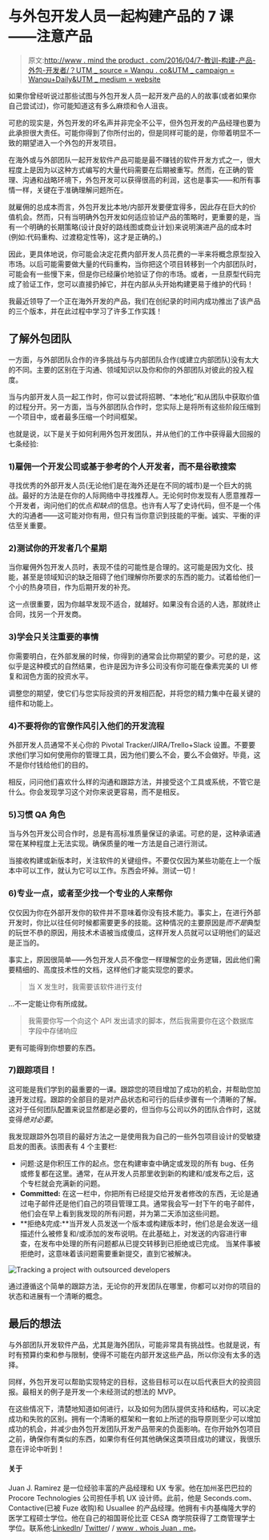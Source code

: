# 与外包开发人员一起构建产品的 7 课——注意产品

> 原文:[http://www . mind the product . com/2016/04/7-教训-构建-产品-外包-开发者/？UTM _ source = Wanqu . co&UTM _ campaign = Wanqu+Daily&UTM _ medium = website](http://www.mindtheproduct.com/2016/04/7-lessons-building-product-outsourced-developers/?utm_source=wanqu.co&utm_campaign=Wanqu+Daily&utm_medium=website)

如果你曾经听说过那些试图与外包开发人员一起开发产品的人的故事(或者如果你自己尝试过)，你可能知道这有多么麻烦和令人沮丧。

可悲的现实是，外包开发的坏名声并非完全不公平，但外包开发的产品经理也要为此承担很大责任。可能你得到了你所付出的，但是同样可能的是，你带着明显不一致的期望进入一个外包的开发项目。

在海外或与外部团队一起开发软件产品可能是最不赚钱的软件开发方式之一，很大程度上是因为以这种方式编写的大量代码需要在后期被重写。然而，在正确的管理、沟通和战略环境下，外包开发可以获得很高的利润，这也是事实——和所有事情一样，关键在于准确理解问题所在。

就雇佣的总成本而言，外包开发比本地/内部开发要便宜得多，因此存在巨大的价值机会。然而，只有当明确外包开发如何适应验证产品的策略时，更重要的是，当有一个明确的长期策略(设计良好的路线图或商业计划)来说明演进产品的成本时(例如:代码重构、过渡稳定性等)，这才是正确的。)

因此，更具体地说，你可能会决定花费内部开发人员花费的一半来将概念原型投入市场。以后可能需要做大量的代码重构，当你把这个项目转移到一个内部团队时，可能会有一些慢下来，但是你已经廉价地验证了你的市场。或者，一旦原型代码完成了验证工作，您可以直接扔掉它，并在内部从头开始构建更易于维护的代码！

我最近领导了一个正在海外开发的产品，我们在创纪录的时间内成功推出了该产品的三个版本，并在此过程中学习了许多工作实践！

## 了解外包团队

一方面，与外部团队合作的许多挑战与与内部团队合作(或建立内部团队)没有太大的不同。主要的区别在于沟通、领域知识以及你和你的外部团队对彼此的投入程度。

当与内部开发人员一起工作时，你可以尝试将招聘、“本地化”和从团队中获取价值的过程分开。另一方面，当与外部团队合作时，您实际上是将所有这些阶段压缩到一个项目中，或者最多压缩一个时间框架。

也就是说，以下是关于如何利用外包开发团队，并从他们的工作中获得最大回报的七条经验:

### 1)雇佣一个开发公司或基于参考的个人开发者，而不是谷歌搜索

寻找优秀的外部开发人员(无论他们是在海外还是在不同的城市)是一个巨大的挑战。最好的方法是在你的人际网络中寻找推荐人。无论何时你发现有人愿意推荐一个开发者，询问他们的优点*和缺点*的信息。也许有人写了史诗代码，但不是一个伟大的沟通者——这可能对你有用，但只有当你意识到技能的平衡。诚实、平衡的评估至关重要。

### 2)测试你的开发者几个星期

当你雇佣外包开发人员时，表现不佳的可能性是合理的。这可能是因为文化、技能，甚至是领域知识的缺乏阻碍了他们理解你所要求的东西的能力。试着给他们一个小的热身项目，作为后期开发的补充。

这一点很重要，因为你越早发现不适合，就越好。如果没有合适的人选，那就终止合同，找另一个开发商。

### 3)学会只关注重要的事情

你需要明白，在外部发展的时候，你得到的通常会比你期望的要少。可悲的是，这似乎是这种模式的自然结果，也许是因为许多公司没有你可能在像素完美的 UI 修复和润色方面的投资水平。

调整您的期望，使它们与您实际投资的开发相匹配，并将您的精力集中在最关键的组件和功能上。

### 4)不要将你的官僚作风引入他们的开发流程

外部开发人员通常不关心你的 Pivotal Tracker/JIRA/Trello+Slack 设置。不要要求他们学习如何使用你的管理工具，因为他们要么不会，要么不会做好。毕竟，这不是你付钱给他们的目的。

相反，问问他们喜欢什么样的沟通和跟踪方法，并接受这个工具或系统，不管它是什么。你会发现学习这个对你来说更容易，而不是相反。

### 5)习惯 QA 角色

当与外包开发公司合作时，总是有高标准质量保证的承诺。可悲的是，这种承诺通常在某种程度上无法实现。确保质量的唯一方法是自己进行测试。

当接收构建或新版本时，关注软件的关键组件。不要仅仅因为某些功能在上一个版本中可以工作，就认为它可以工作。东西会坏掉。测试一切！

### 6)专业一点，或者至少找一个专业的人来帮你

仅仅因为你在外部开发你的软件并不意味着你没有技术能力。事实上，在进行外部开发时，你比以往任何时候都需要更多的技能。这种情况的主要原因是*而不是*典型的玩世不恭的原因，用技术术语被当成傻瓜，这样开发人员就可以证明他们的延迟是正当的。

事实上，原因很简单——外包开发人员不像您一样理解您的业务逻辑，因此他们需要精细的、高度技术性的文档，这样他们才能实现您的要求。

> 当 X 发生时，我需要该软件进行支付

…不一定能让你有所成就。

> 我需要你写一个向这个 API 发出请求的脚本，然后我需要你在这个数据库字段中存储响应

更有可能得到你想要的东西。

### 7)跟踪项目！

这可能是我们学到的最重要的一课。跟踪您的项目增加了成功的机会，并帮助您加速开发过程。跟踪的全部目的是对产品状态和可行的后续步骤有一个清晰的了解。这对于任何团队配置来说显然都是必要的，但当你与公司以外的团队合作时，这就变得*绝对必要*。

我发现跟踪外包项目的最好方法之一是使用我为自己的一些外包项目设计的受敏捷启发的图表。该图表有 4 个主要栏:

*   问题:这是你积压工作的起点。您在构建审查中确定或发现的所有 bug、任务或修复都在这里。通常，在从开发人员那里收到新的构建和/或发布之后，这个专栏就会充满新的问题。
*   **Committed:** 在这一栏中，你把所有已经提交给开发者修改的东西，无论是通过电子邮件还是他们自己的项目管理工具。通常我会写一封下午的电子邮件，他们会在早上看到我发现的所有问题，并为第二天添加这些问题。
*   **拒绝&完成:**当开发人员发送一个版本或构建版本时，他们总是会发送一组描述什么被修复和/或添加的发布说明。在此基础上，对发送的内容进行审查，在发布中处理的所有问题都从已提交转移到已拒绝或已完成。
    当某件事被拒绝时，这意味着该问题需要重新提交，直到它被解决。

![Tracking a project with outsourced developers](../Images/d59da31eb0fefa19a30b54cf93ec0538.png)

通过遵循这个简单的跟踪方法，无论你的开发团队在哪里，你都可以对你的项目的状态和进展有一个清晰的概念。

## 最后的想法

与外部团队开发软件产品，尤其是海外团队，可能非常具有挑战性。也就是说，有时有预算约束和参与限制，使得不可能在内部开发这些产品，所以你没有太多的选择。

同样，外包开发可以帮助实现特定的目标，这些目标可以在以后代表巨大的投资回报。最相关的例子是开发一个未经测试的想法的 MVP。

在这些情况下，清楚地知道如何进行，以及如何为团队提供支持和结构，可以决定成功和失败的区别。拥有一个清晰的框架和一套如上所述的指导原则至少可以增加成功的机会，并减少由外包开发团队开发产品带来的负面影响。在你开始外包项目之前，确保你有类似的东西，如果你有任何其他确保这类项目成功的建议，我很乐意在评论中听到！

#### 关于

Juan J. Ramirez 是一位经验丰富的产品经理和 UX 专家。他在加州圣巴巴拉的 Procore Technologies 公司担任手机 UX 设计师。此前，他是 Seconds.com、Contactive(已被 Fuze 收购)和 Usuallee 的产品经理。他拥有卡内基梅隆大学的医学工程硕士学位。他在自己的祖国哥伦比亚 CESA 商学院获得了工商管理学士学位。联系他:[LinkedIn](https://www.linkedin.com/in/juanjoseramirez)/ [Twitter](https://twitter.com/whoisjuan)/ / [www . whois Juan . me](http://whoisjuan.me)。